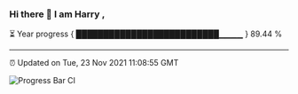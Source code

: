 ### Hi there 👋 I am Harry , 

⏳ Year progress { ██████████████████████████▁▁▁▁ } 89.44 %

---

⏰ Updated on Tue, 23 Nov 2021 11:08:55 GMT

![Progress Bar CI](https://github.com/duykhang68/duykhang68/workflows/Progress%20Bar%20CI/badge.svg)
